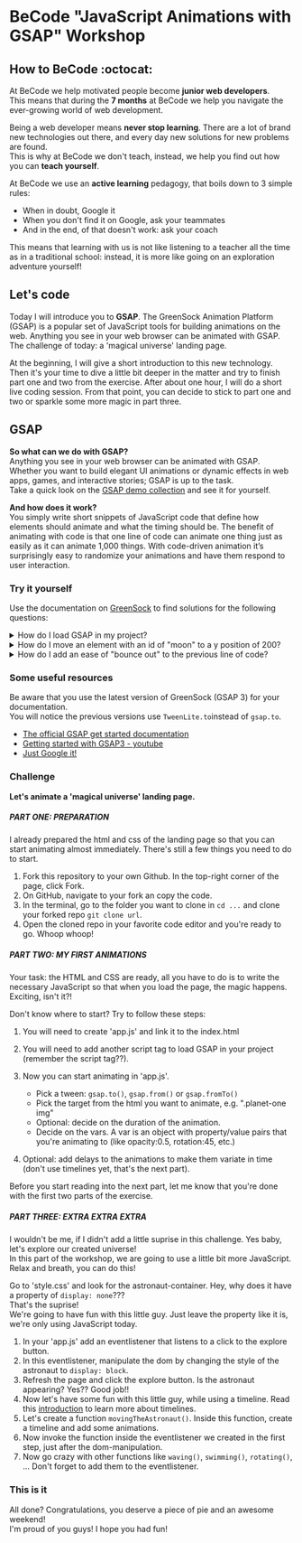 # BeCode "JavaScript Animations with GSAP" Workshop

## How to BeCode :octocat:

At BeCode we help motivated people become **junior web developers**.  
This means that during the **7 months** at BeCode we help you navigate the ever-growing world of web development.

Being a web developer means **never stop learning**. There are a lot of brand new technologies out there, and every day new solutions for new problems are found.  
This is why at BeCode we don't teach, instead, we help you find out how you can **teach yourself**.

At BeCode we use an **active learning** pedagogy, that boils down to 3 simple rules:

- When in doubt, Google it
- When you don't find it on Google, ask your teammates
- And in the end, of that doesn't work: ask your coach

This means that learning with us is not like listening to a teacher all the time as in a traditional school: instead, it is more like going on an exploration adventure yourself!

## Let's code

Today I will introduce you to **GSAP**. The GreenSock Animation Platform (GSAP) is a popular set of JavaScript tools for building animations on the web. Anything you see in your web browser can be animated with GSAP.  
The challenge of today: a 'magical universe' landing page.

At the beginning, I will give a short introduction to this new technology.  
Then it's your time to dive a little bit deeper in the matter and try to finish part one and two from the exercise.
After about one hour, I will do a short live coding session. From that point, you can decide to stick to part one and two or sparkle some more magic in part three.

## GSAP

**So what can we do with GSAP?**  
Anything you see in your web browser can be animated with GSAP. Whether you want to build elegant UI animations or dynamic effects in web apps, games, and interactive stories; GSAP is up to the task.  
Take a quick look on the [GSAP demo collection](https://codepen.io/collection/ANaOod) and see it for yourself.

**And how does it work?**  
You simply write short snippets of JavaScript code that define how elements should animate and what the timing should be. The benefit of animating with code is that one line of code can animate one thing just as easily as it can animate 1,000 things. With code-driven animation it’s surprisingly easy to randomize your animations and have them respond to user interaction.

### Try it yourself

Use the documentation on [GreenSock](https://greensock.com/get-started/) to find solutions for the following questions:

<details><summary>How do I load GSAP in my project?</summary>

```js
// Use a script tag like this:
<script src="https://cdnjs.cloudflare.com/ajax/libs/gsap/3.5.1/gsap.min.js"></script>
```

</details>

<details><summary>How do I move an element with an id of "moon" to a y position of 200?</summary>

```js
gsap.to('#moon', { duration: 1, y: 200 });
```

</details>

<details><summary>How do I add an ease of "bounce out" to the previous line of code?</summary>

```js
gsap.to('#moon', { duration: 1, ease: 'bounce.out', y: 200 });
```

</details>

### Some useful resources

Be aware that you use the latest version of GreenSock (GSAP 3) for your documentation.  
You will notice the previous versions use `TweenLite.to`instead of `gsap.to`.

- [The official GSAP get started documentation](https://greensock.com/get-started/)
- [Getting started with GSAP3 - youtube](https://www.youtube.com/watch?v=M4GCT-2kaoo)
- [Just Google it!](https://www.google.com)

### Challenge

**Let's animate a 'magical universe' landing page.**

##### PART ONE: PREPARATION

I already prepared the html and css of the landing page so that you can start animating almost immediately.
There's still a few things you need to do to start.

1. Fork this repository to your own Github. In the top-right corner of the page, click Fork.
2. On GitHub, navigate to your fork an copy the code.
3. In the terminal, go to the folder you want to clone in `cd ...` and clone your forked repo `git clone url`.
4. Open the cloned repo in your favorite code editor and you're ready to go. Whoop whoop!

##### PART TWO: MY FIRST ANIMATIONS

Your task: the HTML and CSS are ready, all you have to do is to write the necessary JavaScript so that when you load the page, the magic happens. Exciting, isn't it?!

Don't know where to start? Try to follow these steps:

1. You will need to create 'app.js' and link it to the index.html
2. You will need to add another script tag to load GSAP in your project (remember the script tag??).
3. Now you can start animating in 'app.js'.

   - Pick a tween: `gsap.to()`, `gsap.from()` or `gsap.fromTo()`
   - Pick the target from the html you want to animate, e.g. ".planet-one img"
   - Optional: decide on the duration of the animation.
   - Decide on the vars. A var is an object with property/value pairs that you're animating to (like opacity:0.5, rotation:45, etc.)

4. Optional: add delays to the animations to make them variate in time (don't use timelines yet, that's the next part).

Before you start reading into the next part, let me know that you're done with the first two parts of the exercise.

##### PART THREE: EXTRA EXTRA EXTRA

I wouldn't be me, if I didn't add a little suprise in this challenge. Yes baby, let's explore our created universe!  
In this part of the workshop, we are going to use a little bit more JavaScript. Relax and breath, you can do this!

Go to 'style.css' and look for the astronaut-container. Hey, why does it have a property of `display: none`???  
That's the suprise!  
We're going to have fun with this little guy. Just leave the property like it is, we're only using JavaScript today.

1. In your 'app.js' add an eventlistener that listens to a click to the explore button.
2. In this eventlistener, manipulate the dom by changing the style of the astronaut to `display: block`.
3. Refresh the page and click the explore button. Is the astronaut appearing? Yes?? Good job!!
4. Now let's have some fun with this little guy, while using a timeline. Read this [introduction](https://greensock.com/docs/v3/GSAP/Timeline) to learn more about timelines.
5. Let's create a function `movingTheAstronaut()`. Inside this function, create a timeline and add some animations.
6. Now invoke the function inside the eventlistener we created in the first step, just after the dom-manipulation.
7. Now go crazy with other functions like `waving()`, `swimming()`, `rotating()`, ... Don't forget to add them to the eventlistener.

### This is it

All done? Congratulations, you deserve a piece of pie and an awesome weekend!  
I'm proud of you guys! I hope you had fun!
